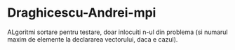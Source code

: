# Draghicescu-Andrei-mpi
ALgoritmi sortare
pentru testare, doar inlocuiti n-ul din problema (si numarul maxim de elemente la declararea vectorului, daca e cazul).
